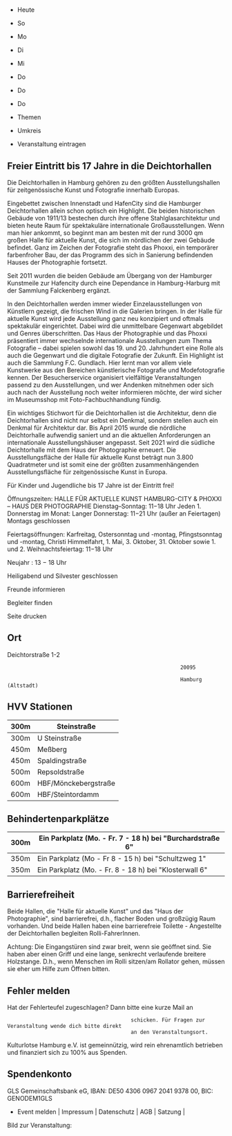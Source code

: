 # 

- Heute
- So
- Mo
- Di
- Mi
- Do
- Do
- Do

- Themen
- Umkreis

- Veranstaltung eintragen

## Freier Eintritt bis 17 Jahre in die Deichtorhallen

<!-- image -->

Die Deichtorhallen in Hamburg gehören zu den größten Ausstellungshallen für zeitgenössische Kunst und Fotografie innerhalb Europas. 

Eingebettet zwischen Innenstadt und HafenCity sind die Hamburger Deichtorhallen allein schon optisch ein Highlight. Die beiden historischen Gebäude von 1911/13 bestechen durch ihre offene Stahlglasarchitektur und bieten heute Raum für spektakuläre internationale Großausstellungen. Wenn man hier ankommt, so beginnt man am besten mit der rund 3000 qm großen Halle für aktuelle Kunst, die sich im nördlichen der zwei Gebäude befindet. Ganz im Zeichen der Fotografie steht das Phoxxi, ein temporärer farbenfroher Bau, der das Programm des sich in Sanierung befindenden Hauses der Photographie fortsetzt. 

Seit 2011 wurden die beiden Gebäude am Übergang von der Hamburger Kunstmeile zur Hafencity durch eine Dependance in Hamburg-Harburg mit der Sammlung Falckenberg ergänzt.

In den Deichtorhallen werden immer wieder Einzelausstellungen von Künstlern gezeigt, die frischen Wind in die Galerien bringen. In der Halle für aktuelle Kunst wird jede Ausstellung ganz neu konzipiert und oftmals spektakulär eingerichtet. Dabei wird die unmittelbare Gegenwart abgebildet und Genres überschritten. Das Haus der Photographie und das Phoxxi präsentiert immer wechselnde internationale Ausstellungen zum Thema Fotografie – dabei spielen sowohl das 19. und 20. Jahrhundert eine Rolle als auch die Gegenwart und die digitale Fotografie der Zukunft. Ein Highlight ist auch die Sammlung F.C. Gundlach. Hier lernt man vor allem viele Kunstwerke aus den Bereichen künstlerische Fotografie und Modefotografie kennen. Der Besucherservice organisiert vielfältige Veranstaltungen passend zu den Ausstellungen, und wer Andenken mitnehmen oder sich auch nach der Ausstellung noch weiter informieren möchte, der wird sicher im Museumsshop mit Foto-Fachbuchhandlung fündig.

Ein wichtiges Stichwort für die Deichtorhallen ist die Architektur, denn die Deichtorhallen sind nicht nur selbst ein Denkmal, sondern stellen auch ein Denkmal für Architektur dar. Bis April 2015 wurde die nördliche Deichtorhalle aufwendig saniert und an die aktuellen Anforderungen an internationale Ausstellungshäuser angepasst. Seit 2021 wird die südliche Deichtorhalle mit dem Haus der Photographie erneuert. Die Ausstellungsfläche der Halle für aktuelle Kunst beträgt nun 3.800 Quadratmeter und ist somit eine der größten zusammenhängenden Ausstellungsfläche für zeitgenössische Kunst in Europa.


Für Kinder und Jugendliche bis 17 Jahre ist der Eintritt frei! 

Öffnungszeiten:
HALLE FÜR AKTUELLE KUNST
HAMBURG-CITY &amp; PHOXXI – HAUS DER PHOTOGRAPHIE 
Dienstag–Sonntag:  11−18 Uhr
Jeden 1. Donnerstag im Monat:  Langer Donnerstag: 11−21 Uhr (außer an Feiertagen)
Montags geschlossen

Feiertagsöffnungen: 
Karfreitag, Ostersonntag und -montag,  Pfingstsonntag und -montag, Christi Himmelfahrt, 1. Mai, 3. Oktober, 31. Oktober sowie 1. und 2. Weihnachtsfeiertag: 
11−18 Uhr 

Neujahr : 
13 − 18 Uhr

Heiligabend und Silvester geschlossen

Freunde informieren

Begleiter finden

Seite drucken

## Ort

Deichtorstraße 1-2

				                                            20095 

				                                            Hamburg (Altstadt)

## HVV Stationen

| 300m   | Steinstraße          |
|--------|----------------------|
| 300m   | U Steinstraße        |
| 450m   | Meßberg              |
| 450m   | Spaldingstraße       |
| 500m   | Repsoldstraße        |
| 600m   | HBF/Mönckebergstraße |
| 600m   | HBF/Steintordamm     |

## Behindertenparkplätze

| 300m   | Ein Parkplatz (Mo. - Fr. 7 - 18 h) bei "Burchardstraße 6"   |
|--------|-------------------------------------------------------------|
| 350m   | Ein Parkplatz (Mo - Fr  8 - 15 h) bei "Schultzweg 1"        |
| 350m   | Ein Parkplatz (Mo. - Fr. 8 - 18 h) bei "Klosterwall  6"     |

## Barrierefreiheit

Beide Hallen, die "Halle für aktuelle Kunst" und das "Haus der Photographie", sind barrierefrei, d.h., flacher Boden und großzügig Raum vorhanden. Und beide Hallen haben eine barrierefreie Toilette - Angestellte der Deichtorhallen begleiten
Rolli-FahrerInnen.
 
Achtung: Die Eingangstüren sind zwar breit, wenn sie geöffnet sind. Sie haben aber einen Griff und eine lange, senkrecht verlaufende breitere Holzstange. D.h., wenn Menschen im Rolli sitzen/am Rollator gehen, müssen sie eher um Hilfe zum Öffnen bitten.

## Fehler melden

Hat der Fehlerteufel zugeschlagen? Dann bitte eine kurze Mail an
											
											schicken. Für Fragen zur Veranstaltung wende dich bitte direkt
											an den Veranstaltungsort.

Kulturlotse Hamburg e.V. ist gemeinnützig, wird rein ehrenamtlich betrieben und finanziert sich zu 100% aus Spenden.

## Spendenkonto

GLS Gemeinschaftsbank eG, IBAN: DE50 4306 0967 2041 9378 00, BIC: GENODEM1GLS

- Event melden | Impressum | Datenschutz | AGB | Satzung |

Bild zur Veranstaltung:

<!-- image -->
